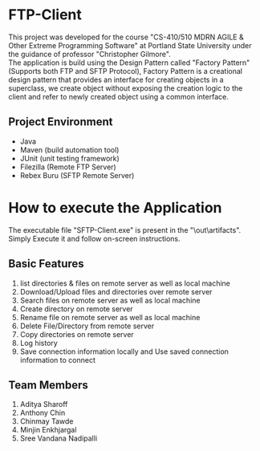 

# FTP-Client

This project was developed for the course "CS-410/510 MDRN AGILE & Other Extreme Programming Software" at Portland State University under the guidance of professor "Christopher Gilmore".  
The application is build using the Design Pattern called "Factory Pattern" (Supports both FTP and SFTP Protocol), Factory Pattern is a creational design pattern that provides an interface for creating objects in a superclass, we create object without exposing the creation logic to the client and refer to newly created object using a common interface.

## Project Environment 
* Java
* Maven (build automation tool)
* JUnit (unit testing framework)
* Filezilla (Remote FTP Server)
* Rebex Buru (SFTP Remote Server)

# How to execute the Application
The executable file "SFTP-Client.exe" is present in the "\out\artifacts". Simply Execute it and follow on-screen instructions.

## Basic Features

  1. list directories & files on remote server as well as local machine
  2. Download/Upload files and directories over remote server
  3. Search files on remote server as well as local machine
  4. Create directory on remote server
  5. Rename file on remote server as well as local machine
  6. Delete File/Directory from remote server
  7. Copy directories on remote server
  8. Log history
  9. Save connection information locally and Use saved connection information to connect

## Team Members
  
  1. Aditya Sharoff
  2. Anthony Chin
  3. Chinmay Tawde
  4. Minjin Enkhjargal
  5. Sree Vandana Nadipalli

